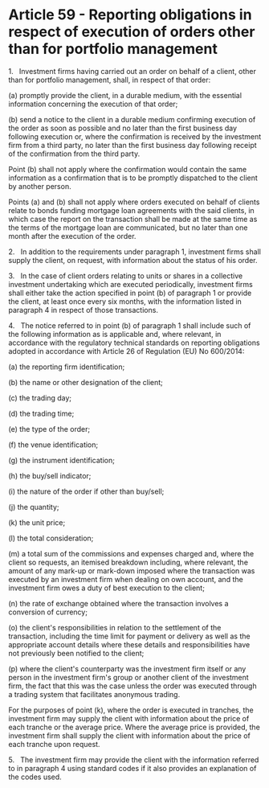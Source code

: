 # Article 59 - Reporting obligations in respect of execution of orders other than for portfolio management


1.   Investment firms having carried out an order on behalf of a client, other than for portfolio management, shall, in respect of that order:

(a) promptly provide the client, in a durable medium, with the essential information concerning the execution of that order;

(b) send a notice to the client in a durable medium confirming execution of the order as soon as possible and no later than the first business day following execution or, where the confirmation is received by the investment firm from a third party, no later than the first business day following receipt of the confirmation from the third party.

Point (b) shall not apply where the confirmation would contain the same information as a confirmation that is to be promptly dispatched to the client by another person.

Points (a) and (b) shall not apply where orders executed on behalf of clients relate to bonds funding mortgage loan agreements with the said clients, in which case the report on the transaction shall be made at the same time as the terms of the mortgage loan are communicated, but no later than one month after the execution of the order.

2.   In addition to the requirements under paragraph 1, investment firms shall supply the client, on request, with information about the status of his order.

3.   In the case of client orders relating to units or shares in a collective investment undertaking which are executed periodically, investment firms shall either take the action specified in point (b) of paragraph 1 or provide the client, at least once every six months, with the information listed in paragraph 4 in respect of those transactions.

4.   The notice referred to in point (b) of paragraph 1 shall include such of the following information as is applicable and, where relevant, in accordance with the regulatory technical standards on reporting obligations adopted in accordance with Article 26 of Regulation (EU) No 600/2014:

(a) the reporting firm identification;

(b) the name or other designation of the client;

(c) the trading day;

(d) the trading time;

(e) the type of the order;

(f) the venue identification;

(g) the instrument identification;

(h) the buy/sell indicator;

(i) the nature of the order if other than buy/sell;

(j) the quantity;

(k) the unit price;

(l) the total consideration;

(m) a total sum of the commissions and expenses charged and, where the client so requests, an itemised breakdown including, where relevant, the amount of any mark-up or mark-down imposed where the transaction was executed by an investment firm when dealing on own account, and the investment firm owes a duty of best execution to the client;

(n) the rate of exchange obtained where the transaction involves a conversion of currency;

(o) the client's responsibilities in relation to the settlement of the transaction, including the time limit for payment or delivery as well as the appropriate account details where these details and responsibilities have not previously been notified to the client;

(p) where the client's counterparty was the investment firm itself or any person in the investment firm's group or another client of the investment firm, the fact that this was the case unless the order was executed through a trading system that facilitates anonymous trading.

For the purposes of point (k), where the order is executed in tranches, the investment firm may supply the client with information about the price of each tranche or the average price. Where the average price is provided, the investment firm shall supply the client with information about the price of each tranche upon request.

5.   The investment firm may provide the client with the information referred to in paragraph 4 using standard codes if it also provides an explanation of the codes used.

